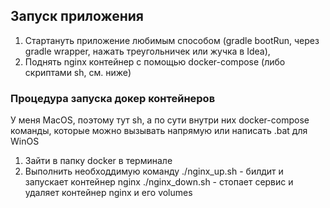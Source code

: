## Запуск приложения
1. Стартануть приложение любимым способом (gradle bootRun, через gradle wrapper,
нажать треугольничек или жучка в Idea),
2. Поднять nginx контейнер с помощью docker-compose (либо скриптами sh, см. ниже)

### Процедура запуска докер контейнеров
У меня MacOS, поэтому тут sh, а по сути внутри них docker-compose команды, которые можно вызывать напрямую
или написать .bat для WinOS
1. Зайти в папку docker в терминале
2. Выполнить необходдимую команду
./nginx_up.sh - билдит и запускает контейнер nginx
./nginx_down.sh - стопает сервис и удаляет контейнер nginx и его volumes